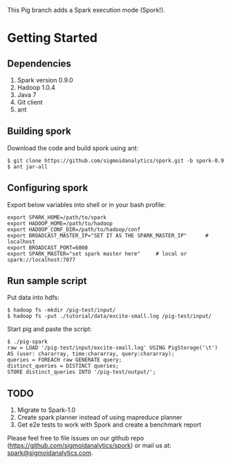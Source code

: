 This Pig branch adds a Spark execution mode (Spork!).

# Getting Started

## Dependencies

1. Spark version 0.9.0
2. Hadoop 1.0.4
3. Java 7
4. Git client
5. ant

## Building spork

Download the code and build spork using ant:

    $ git clone https://github.com/sigmoidanalytics/spork.git -b spork-0.9
    $ ant jar-all

## Configuring spork

Export below variables into shell or in your bash profile:

    export SPARK_HOME=/path/to/spark
    export HADOOP_HOME=/path/to/hadoop
    export HADOOP_CONF_DIR=/path/to/hadoop/conf
    export BROADCAST_MASTER_IP="SET IT AS THE SPARK_MASTER_IP"      # localhost
    export BROADCAST_PORT=6000
    export SPARK_MASTER="set spark master here"     # local or spark://localhost:7077

## Run sample script

Put data into hdfs:

    $ hadoop fs -mkdir /pig-test/input/
    $ hadoop fs -put ./tutorial/data/excite-small.log /pig-test/input/

Start pig and paste the script:

    $ ./pig-spark
    raw = LOAD '/pig-test/input/excite-small.log' USING PigStorage('\t') AS (user: chararray, time:chararray, query:chararray);
    queries = FOREACH raw GENERATE query;
    distinct_queries = DISTINCT queries;
    STORE distinct_queries INTO '/pig-test/output/';

## TODO

1. Migrate to Spark-1.0
2. Create spark planner instead of using mapreduce planner
3. Get e2e tests to work with Spork and create a benchmark report

Please feel free to file issues on our github repo (https://github.com/sigmoidanalytics/spork) or mail us at: spark@sigmoidanalytics.com.
